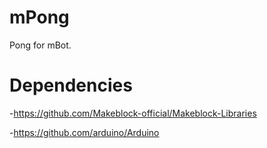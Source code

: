 # mPong
Pong for mBot.

# Dependencies

-https://github.com/Makeblock-official/Makeblock-Libraries

-https://github.com/arduino/Arduino
